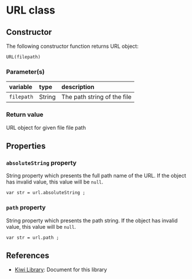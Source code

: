 # URL class

## Constructor
The following constructor function returns URL object:
````
URL(filepath)
````
### Parameter(s)
|variable | type | description|
|:--- |:--- |:--- |
|`filepath` | String | The path string of the file |

### Return value
URL object for given file file path

## Properties
### `absoluteString` property
String property which presents the full path name of the URL.
If the object has invalid value, this value will be `null`.
````
var str = url.absoluteString ;
````

### `path` property
String property which presents the path string.
If the object has invalid value, this value will be `null`.
````
var str = url.path ;
````

## References
* [Kiwi Library](https://github.com/steelwheels/KiwiScript/blob/master/KiwiLibrary/Document/Library.md): Document for this library
